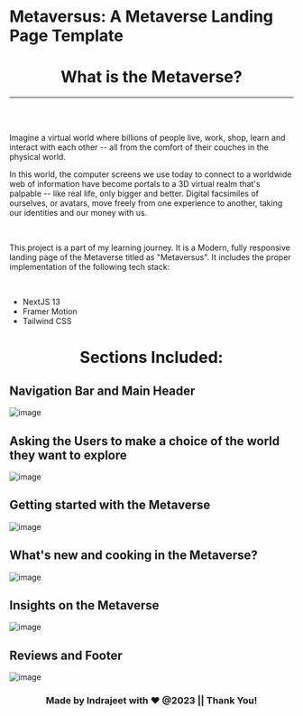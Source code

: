 # Metaversus: A Metaverse Landing Page Template


<h1 align="center">What is the Metaverse?</h1>
<hr>
<br>
<br>
<p>Imagine a virtual world where billions of people live, work, shop, learn and interact with each other -- all from the comfort of their couches in the physical world.
  
  
  
  <br>
  

In this world, the computer screens we use today to connect to a worldwide web of information have become portals to a 3D virtual realm that's palpable -- like real life, only bigger and better. Digital facsimiles of ourselves, or avatars, move freely from one experience to another, taking our identities and our money with us.</p>


<br>


<p>This project is a part of my learning journey. It is a Modern, fully responsive landing page of the Metaverse titled as "Metaversus". It includes the proper implementation of the following tech stack:</p>


<br>


<ul>
  <li>NextJS 13</li>
  <li>Framer Motion</li>
  <li>Tailwind CSS</li>
</ul>


<h1 align="center">Sections Included:</h1>

<h2>Navigation Bar and Main Header</h2>

![image](https://user-images.githubusercontent.com/97308605/232008309-a949bfae-d229-4b1d-88bc-d94622103390.png)

<h2>Asking the Users to make a choice of the world they want to explore</h2>

![image](https://user-images.githubusercontent.com/97308605/232008615-ba161903-83c8-4650-8c94-34cc0bb1d560.png)

<h2>Getting started with the Metaverse</h2>

![image](https://user-images.githubusercontent.com/97308605/232008888-2d538832-1dad-4e13-9b7a-adc9fb881057.png)

<h2>What's new and cooking in the Metaverse?</h2>

![image](https://user-images.githubusercontent.com/97308605/232009045-84642eb3-c104-4ea0-a83d-defe7b10445a.png)

<h2>Insights on the Metaverse</h2>

![image](https://user-images.githubusercontent.com/97308605/232009258-dd5926d4-4ef8-4767-91c9-4a502d035ad2.png)

<h2>Reviews and Footer</h2>

![image](https://user-images.githubusercontent.com/97308605/232009686-6fe3615e-b659-4f04-8955-6165aae371de.png)

<h3 align="center">Made by Indrajeet with ❤️ @2023 || Thank You!</h3>
